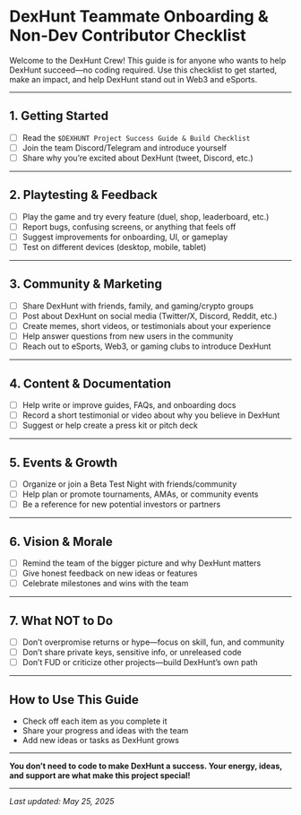 # DexHunt Teammate Onboarding & Non-Dev Contributor Checklist

Welcome to the DexHunt Crew! This guide is for anyone who wants to help DexHunt succeed—no coding required. Use this checklist to get started, make an impact, and help DexHunt stand out in Web3 and eSports.

---

## 1. Getting Started
- [ ] Read the `$DEXHUNT Project Success Guide & Build Checklist`
- [ ] Join the team Discord/Telegram and introduce yourself
- [ ] Share why you’re excited about DexHunt (tweet, Discord, etc.)

---

## 2. Playtesting & Feedback
- [ ] Play the game and try every feature (duel, shop, leaderboard, etc.)
- [ ] Report bugs, confusing screens, or anything that feels off
- [ ] Suggest improvements for onboarding, UI, or gameplay
- [ ] Test on different devices (desktop, mobile, tablet)

---

## 3. Community & Marketing
- [ ] Share DexHunt with friends, family, and gaming/crypto groups
- [ ] Post about DexHunt on social media (Twitter/X, Discord, Reddit, etc.)
- [ ] Create memes, short videos, or testimonials about your experience
- [ ] Help answer questions from new users in the community
- [ ] Reach out to eSports, Web3, or gaming clubs to introduce DexHunt

---

## 4. Content & Documentation
- [ ] Help write or improve guides, FAQs, and onboarding docs
- [ ] Record a short testimonial or video about why you believe in DexHunt
- [ ] Suggest or help create a press kit or pitch deck

---

## 5. Events & Growth
- [ ] Organize or join a Beta Test Night with friends/community
- [ ] Help plan or promote tournaments, AMAs, or community events
- [ ] Be a reference for new potential investors or partners

---

## 6. Vision & Morale
- [ ] Remind the team of the bigger picture and why DexHunt matters
- [ ] Give honest feedback on new ideas or features
- [ ] Celebrate milestones and wins with the team

---

## 7. What NOT to Do
- [ ] Don’t overpromise returns or hype—focus on skill, fun, and community
- [ ] Don’t share private keys, sensitive info, or unreleased code
- [ ] Don’t FUD or criticize other projects—build DexHunt’s own path

---

## How to Use This Guide
- Check off each item as you complete it
- Share your progress and ideas with the team
- Add new ideas or tasks as DexHunt grows

---

**You don’t need to code to make DexHunt a success. Your energy, ideas, and support are what make this project special!**

---

*Last updated: May 25, 2025*
